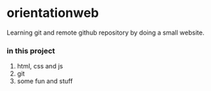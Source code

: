 # orientationweb
Learning git and remote github repository by doing a small website.

### in this project
1. html, css and js
2. git
1. some fun and stuff
